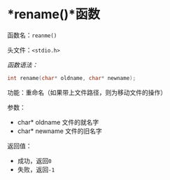 # *rename()*函数

函数名：`reanme()`

头文件：`<stdio.h>`

*函数语法：*

```c
int rename(char* oldname, char* newname);
```

功能：重命名（如果带上文件路径，则为移动文件的操作）

参数：

- char* oldname 文件的就名字
- char* newname 文件的旧名字

返回值：

- 成功，返回`0`
- 失败，返回`-1`

